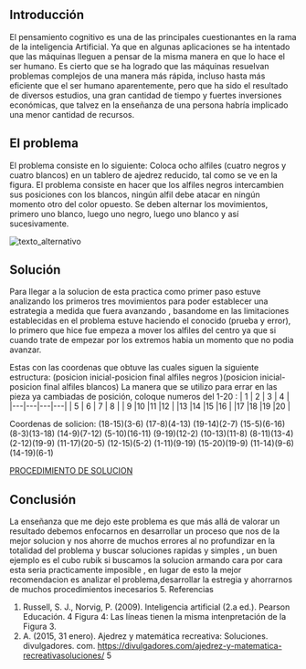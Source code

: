 ## Introducción
El pensamiento cognitivo es una de las principales cuestionantes en la
rama de la inteligencia Artificial. Ya que en algunas aplicaciones se ha intentado
que las máquinas lleguen a pensar de la misma manera en que lo hace
el ser humano.
Es cierto que se ha logrado que las máquinas resuelvan problemas complejos
de una manera más rápida, incluso hasta más eficiente que el ser humano
aparentemente, pero que ha sido el resultado de diversos estudios, una gran
cantidad de tiempo y fuertes inversiones económicas, que talvez en la enseñanza
de una persona habría implicado una menor cantidad de recursos.
##  El problema
El problema consiste en lo siguiente: Coloca ocho alfiles (cuatro negros
y cuatro blancos) en un tablero de ajedrez reducido, tal como se ve en la
figura. El problema consiste en hacer que los alfiles negros intercambien sus
posiciones con los blancos, ningún alfil debe atacar en ningún momento otro
del color opuesto. Se deben alternar los movimientos, primero uno blanco,
luego uno negro, luego uno blanco y así sucesivamente.

![texto_alternativo](https://i0.wp.com/divulgadores.com/wp-content/uploads/2015/01/intercambiar_alfiles_dudeney_2.png)

## Solución
Para llegar a la solucion de esta practica como primer paso estuve analizando los primeros tres movimientos para poder establecer una estrategia a medida que fuera avanzando , basandome en las limitaciones establecidas en el problema estuve haciendo el conocido (prueba y error), lo primero que hice fue empeza a mover los alfiles del centro ya que si cuando trate de empezar por los extremos habia un momento que no podia avanzar.

Estas con las coordenas que obtuve las cuales siguen la siguiente estructura:
(posicion inicial-posicion final alfiles negros )(posicion inicial-posicion final alfiles blancos)
La manera que se utilizo para errar en las pieza ya cambiadas de posición, coloque numeros del 1-20 :
| 1 | 2 | 3 | 4 |
|---|---|---|---|
| 5 | 6 | 7 | 8 |
| 9 |10 |11 |12 |
|13 |14 |15 |16 |
|17 |18 |19 |20 |

Coordenas de solicion:
(18-15)(3-6) 
(17-8)(4-13)
 (19-14)(2-7)
 (15-5)(6-16) 
(8-3)(13-18) 
(14-9)(7-12) 
(5-10)(16-11) 
(9-19)(12-2) 
(10-13)(11-8)
(8-11)(13-4)
(2-12)(19-9)
(11-17)(20-5)
(12-15)(5-2)
(1-11)(9-19)
(15-20)(19-9)
(11-14)(9-6)
(14-19)(6-1)

[ PROCEDIMIENTO DE SOLUCION ](https://docs.google.com/spreadsheets/d/1IqNGAYZ7suI1gxzOFVA2eBKLXESXVvAz/edit?usp=sharing&ouid=100323583357984919556&rtpof=true&sd=true)



## Conclusión
La enseñanza que me dejo este problema es que más allá de valorar un resultado debemos enfocarnos en desarrollar un proceso que nos de la mejor solucion y nos ahorre de muchos errores al no  profundizar en la totalidad del problema y buscar soluciones rapidas y simples , un buen ejemplo es el cubo rubik si buscamos la solucion armando cara por cara esta seria practicamente imposible , en lugar de  esto la mejor recomendacion es analizar el problema,desarrollar la estregia y ahorrarnos de muchos procedimientos inecesarios
5. Referencias
1. Russell, S. J., Norvig, P. (2009). Inteligencia artificial (2.a ed.). Pearson
Educación.
4
Figura 4: Las líneas tienen la misma intenpretación de la Figura 3.
2. A. (2015, 31 enero). Ajedrez y matemática recreativa: Soluciones. divulgadores.
com. https://divulgadores.com/ajedrez-y-matematica-recreativasoluciones/
5